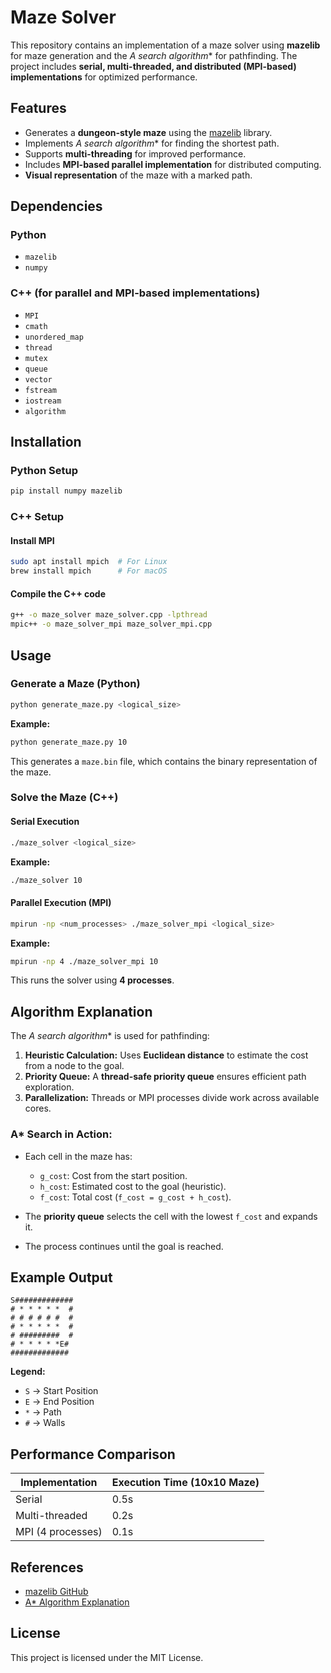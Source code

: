 # Maze Solver

This repository contains an implementation of a maze solver using **mazelib** for maze generation and the **A* search algorithm** for pathfinding. The project includes **serial, multi-threaded, and distributed (MPI-based) implementations** for optimized performance.

## Features
- Generates a **dungeon-style maze** using the [mazelib](https://github.com/john-science/mazelib) library.
- Implements **A* search algorithm** for finding the shortest path.
- Supports **multi-threading** for improved performance.
- Includes **MPI-based parallel implementation** for distributed computing.
- **Visual representation** of the maze with a marked path.

## Dependencies
### Python
- `mazelib`
- `numpy`

### C++ (for parallel and MPI-based implementations)
- `MPI`
- `cmath`
- `unordered_map`
- `thread`
- `mutex`
- `queue`
- `vector`
- `fstream`
- `iostream`
- `algorithm`

## Installation
### Python Setup
```sh
pip install numpy mazelib
```

### C++ Setup
#### Install MPI
```sh
sudo apt install mpich  # For Linux
brew install mpich      # For macOS
```

#### Compile the C++ code
```sh
g++ -o maze_solver maze_solver.cpp -lpthread
mpic++ -o maze_solver_mpi maze_solver_mpi.cpp
```

## Usage
### Generate a Maze (Python)
```sh
python generate_maze.py <logical_size>
```
**Example:**
```sh
python generate_maze.py 10
```
This generates a `maze.bin` file, which contains the binary representation of the maze.

### Solve the Maze (C++)
#### Serial Execution
```sh
./maze_solver <logical_size>
```
**Example:**
```sh
./maze_solver 10
```

#### Parallel Execution (MPI)
```sh
mpirun -np <num_processes> ./maze_solver_mpi <logical_size>
```
**Example:**
```sh
mpirun -np 4 ./maze_solver_mpi 10
```
This runs the solver using **4 processes**.

## Algorithm Explanation
The **A* search algorithm** is used for pathfinding:

1. **Heuristic Calculation:** Uses **Euclidean distance** to estimate the cost from a node to the goal.
2. **Priority Queue:** A **thread-safe priority queue** ensures efficient path exploration.
3. **Parallelization:** Threads or MPI processes divide work across available cores.

### A* Search in Action:
- Each cell in the maze has:
  - `g_cost`: Cost from the start position.
  - `h_cost`: Estimated cost to the goal (heuristic).
  - `f_cost`: Total cost (`f_cost = g_cost + h_cost`).

- The **priority queue** selects the cell with the lowest `f_cost` and expands it.
- The process continues until the goal is reached.

## Example Output
```
S#############
# * * * * *  #
# # # # # #  #
# * * * * *  #
# #########  #
# * * * * *E#
#############
```
**Legend:**
- `S` → Start Position
- `E` → End Position
- `*` → Path
- `#` → Walls

## Performance Comparison
| Implementation      | Execution Time (10x10 Maze) |
|--------------------|---------------------------|
| Serial            | 0.5s                        |
| Multi-threaded    | 0.2s                        |
| MPI (4 processes) | 0.1s                        |

## References
- [mazelib GitHub](https://github.com/john-science/mazelib)
- [A* Algorithm Explanation](https://www.geeksforgeeks.org/a-search-algorithm/)

## License
This project is licensed under the MIT License.
